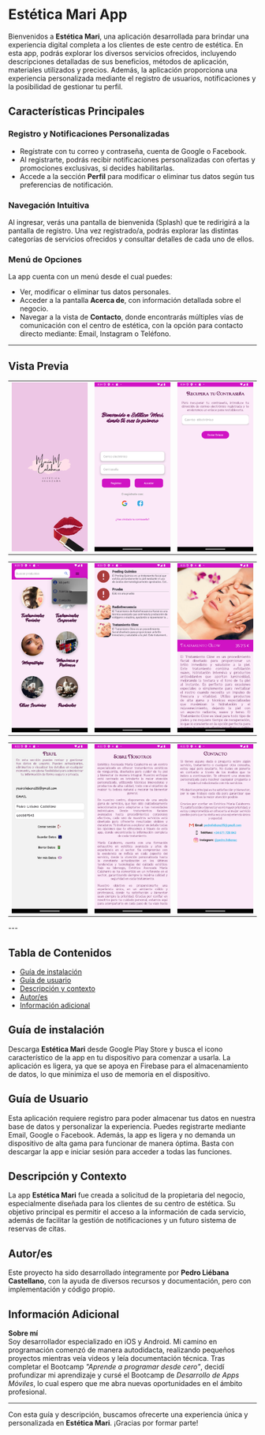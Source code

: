 # **Estética Mari App**

Bienvenidos a **Estética Mari**, una aplicación desarrollada para brindar una experiencia digital completa a los clientes de este centro de estética. En esta app, podrás explorar los diversos servicios ofrecidos, incluyendo descripciones detalladas de sus beneficios, métodos de aplicación, materiales utilizados y precios. Además, la aplicación proporciona una experiencia personalizada mediante el registro de usuarios, notificaciones y la posibilidad de gestionar tu perfil.

## Características Principales

### Registro y Notificaciones Personalizadas
- Regístrate con tu correo y contraseña, cuenta de Google o Facebook.
- Al registrarte, podrás recibir notificaciones personalizadas con ofertas y promociones exclusivas, si decides habilitarlas.
- Accede a la sección **Perfil** para modificar o eliminar tus datos según tus preferencias de notificación.

### Navegación Intuitiva
Al ingresar, verás una pantalla de bienvenida (Splash) que te redirigirá a la pantalla de registro. Una vez registrado/a, podrás explorar las distintas categorías de servicios ofrecidos y consultar detalles de cada uno de ellos.

### Menú de Opciones
La app cuenta con un menú desde el cual puedes:
- Ver, modificar o eliminar tus datos personales.
- Acceder a la pantalla **Acerca de**, con información detallada sobre el negocio.
- Navegar a la vista de **Contacto**, donde encontrarás múltiples vías de comunicación con el centro de estética, con la opción para contacto directo mediante: Email, Instagram o Teléfono.

---

## Vista Previa

<table>
  <tr>
    <td><img src="https://github.com/Castellano46/Readme_Estetica/blob/main/imagenes/1.png" width="300" /></td>
    <td><img src="https://github.com/Castellano46/Readme_Estetica/blob/main/imagenes/2.png" width="300" /></td>
    <td><img src="https://github.com/Castellano46/Readme_Estetica/blob/main/imagenes/0.png" width="300" /></td>
  </tr>
</table>
<table>
  <tr>
    <td><img src="https://github.com/Castellano46/Readme_Estetica/blob/main/imagenes/3.png" width="300" /></td>
    <td><img src="https://github.com/Castellano46/Readme_Estetica/blob/main/imagenes/4.png" width="300" /></td>
    <td><img src="https://github.com/Castellano46/Readme_Estetica/blob/main/imagenes/5.png" width="300" /></td>
  </tr>
</table>
<table>
  <tr>
    <td><img src="https://github.com/Castellano46/Readme_Estetica/blob/main/imagenes/6.png" width="300" /></td>
    <td><img src="https://github.com/Castellano46/Readme_Estetica/blob/main/imagenes/7.png" width="300" /></td>
    <td><img src="https://github.com/Castellano46/Readme_Estetica/blob/main/imagenes/8.png" width="300" /></td>
  </tr>
</table>
---

## Tabla de Contenidos

- [Guía de instalación](#guía-de-instalación)
- [Guía de usuario](#guía-de-usuario)
- [Descripción y contexto](#descripción-y-contexto)
- [Autor/es](#autores)
- [Información adicional](#información-adicional)

## Guía de instalación

Descarga **Estética Mari** desde Google Play Store y busca el icono característico de la app en tu dispositivo para comenzar a usarla. La aplicación es ligera, ya que se apoya en Firebase para el almacenamiento de datos, lo que minimiza el uso de memoria en el dispositivo.

## Guía de Usuario

Esta aplicación requiere registro para poder almacenar tus datos en nuestra base de datos y personalizar la experiencia. Puedes registrarte mediante Email, Google o Facebook. Además, la app es ligera y no demanda un dispositivo de alta gama para funcionar de manera óptima. Basta con descargar la app e iniciar sesión para acceder a todas las funciones.

## Descripción y Contexto

La app **Estética Mari** fue creada a solicitud de la propietaria del negocio, especialmente diseñada para los clientes de su centro de estética. Su objetivo principal es permitir el acceso a la información de cada servicio, además de facilitar la gestión de notificaciones y un futuro sistema de reservas de citas.

## Autor/es

Este proyecto ha sido desarrollado íntegramente por **Pedro Liébana Castellano**, con la ayuda de diversos recursos y documentación, pero con implementación y código propio.

## Información Adicional

**Sobre mí**  
Soy desarrollador especializado en iOS y Android. Mi camino en programación comenzó de manera autodidacta, realizando pequeños proyectos mientras veía videos y leía documentación técnica. Tras completar el Bootcamp *"Aprende a programar desde cero"*, decidí profundizar mi aprendizaje y cursé el Bootcamp de *Desarrollo de Apps Móviles*, lo cual espero que me abra nuevas oportunidades en el ámbito profesional.

---

Con esta guía y descripción, buscamos ofrecerte una experiencia única y personalizada en **Estética Mari**. ¡Gracias por formar parte!
